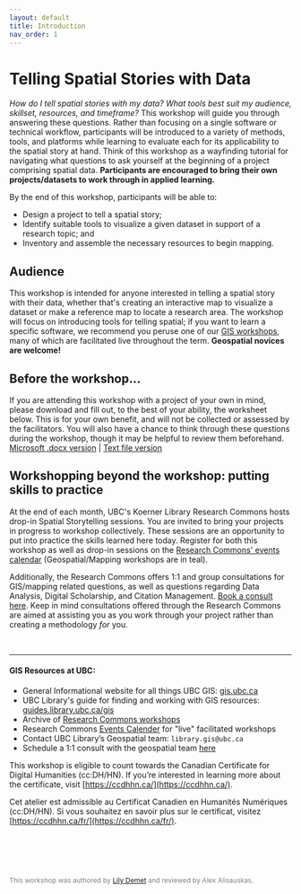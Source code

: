 ```yaml
---
layout: default
title: Introduction
nav_order: 1
---
```

# Telling Spatial Stories with Data
    
*How do I tell spatial stories with my data? What tools best suit my audience, skillset, resources, and timeframe?* This workshop will guide you through answering these questions. Rather than focusing on a single software or technical workflow, participants will be introduced to a variety of methods, tools, and platforms while learning to evaluate each for its applicability to the spatial story at hand. Think of this workshop as a wayfinding tutorial for navigating what questions to ask yourself at the beginning of a project comprising spatial data. **Participants are encouraged to bring their own projects/datasets to work through in applied learning.** 

By the end of this workshop, participants will be able to:

- Design a project to tell a spatial story;
- Identify suitable tools to visualize a given dataset in support of a research topic; and
- Inventory and assemble the necessary resources to begin mapping.

 <!-- During the workshop, participants will be guided through key concepts of project design. You will also be introduced to a variety of mapping tools, and given the opportunity to evaluate which platforms and methods best suit your data, audience, and research objectives.  -->
 

## Audience
<!-- *Unsure if this workshop is for you?* -->
 This workshop is intended for anyone interested in telling a spatial story with their data, whether that's creating an interactive map to visualize a dataset or make a reference map to locate a research area. The workshop will focus on introducing tools for telling spatial; if you want to learn a specific software, we recommend you peruse one of our  [GIS workshops](https://ubc-library-rc.github.io/), many of which are facilitated live throughout the term. **Geospatial novices are welcome!**

## Before the workshop... 
 If you are attending this workshop with a project of your own in mind, please download and fill out, to the best of your ability, the worksheet below. This is for your own benefit, and will not be collected or assessed by the facilitators. You will also have a chance to think through these questions during the workshop, though it may be helpful to review them beforehand.  
[Microsoft .docx version](./content/project-design-worksheet.docx) | 
[Text file version](./content/project-design-worksheet.rtf)



## Workshopping beyond the workshop: putting skills to practice  
 At the end of each month, UBC's Koerner Library Research Commons hosts drop-in Spatial Storytelling sessions. You are invited to bring your projects in progress to workshop collectively. These sessions are an opportunity to put into practice the skills learned here today. Register for both this workshop as well as drop-in sessions on the [Research Commons' events calendar](https://researchcommons.library.ubc.ca/events/) (Geospatial/Mapping workshops are in teal).

Additionally, the Research Commons offers 1:1 and group consultations for GIS/mapping related questions, as well as questions regarding Data Analysis, Digital Scholarship, and Citation Management. [Book a consult here](https://libcal.library.ubc.ca/appointments/research_commons). Keep in mind consultations offered through the Research Commons are aimed at assisting you as you work through your project rather than creating a methodology *for* you.

      

<br>

--- 
#### GIS Resources at UBC:

- General Informational website for all things UBC GIS: [gis.ubc.ca](http://gis.ubc.ca/)
- UBC Library's guide for finding and working with GIS resources: [guides.library.ubc.ca/gis](http://guides.library.ubc.ca/gis)
- Archive of  [Research Commons workshops](https://ubc-library-rc.github.io/)
- Research Commons [Events Calender](https://researchcommons.library.ubc.ca/workshops/) for "live" facilitated workshops
- Contact UBC Library’s Geospatial team: `library.gis@ubc.ca`
- Schedule a 1:1 consult with the geospatial team [here](https://libcal.library.ubc.ca/appointments/research_commons#s-lc-public-pt)


This workshop is eligible to count towards the Canadian Certificate for Digital Humanities (cc:DH/HN). If you’re interested in learning more about the certificate, visit [https://ccdhhn.ca/](https://ccdhhn.ca/).

Cet atelier est admissible au Certificat Canadien en Humanités Numériques (cc:DH/HN). Si vous souhaitez en savoir plus sur le certificat, visitez [https://ccdhhn.ca/fr/](https://ccdhhn.ca/fr/).

<p style="margin-top:90px"></p>
<p style="color:grey; font-size:12px">
This workshop was authored by <a href="https://geog.ubc.ca/profile/lily-crandall-oral/" target="_blank">Lily Demet</a> and reviewed by Alex Alisauskas.</p>


<!-- # Preparing for Day 2

In the second session, you will put into practice the skills learned on today by working through a project of your own, or thinking through the project of another participant. You are encouraged to bring your own ideas, datasets, and projects in any stage. 

To prepare, make your way through the Project Design worksheet and answer the questions as best you can. Try out some of the different tools introduced today. Even if you don't intend to use every tool, it can be fun to simply explore their capacities.  -->
